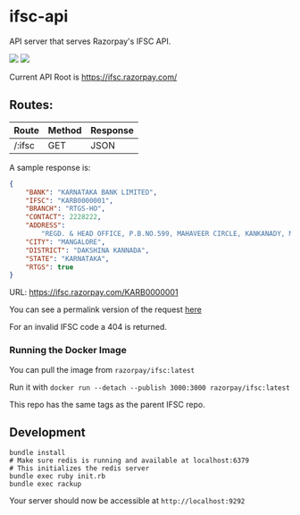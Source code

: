 # ifsc-api

API server that serves Razorpay's IFSC API.

[![](https://images.microbadger.com/badges/image/razorpay/ifsc:1.3.2.svg)](https://microbadger.com/images/razorpay/ifsc:1.3.2) [![](https://images.microbadger.com/badges/version/razorpay/ifsc:1.3.2.svg)](https://microbadger.com/images/razorpay/ifsc:1.3.2)

Current API Root is <https://ifsc.razorpay.com/>

## Routes:

| Route  | Method | Response |
| ------ | ------ | -------- |
| /:ifsc | GET    | JSON     |

A sample response is:

```json
{
    "BANK": "KARNATAKA BANK LIMITED",
    "IFSC": "KARB0000001",
    "BRANCH": "RTGS-HO",
    "CONTACT": 2228222,
    "ADDRESS":
        "REGD. & HEAD OFFICE, P.B.NO.599, MAHAVEER CIRCLE, KANKANADY, MANGALORE - 575002",
    "CITY": "MANGALORE",
    "DISTRICT": "DAKSHINA KANNADA",
    "STATE": "KARNATAKA",
    "RTGS": true
}
```

URL: <https://ifsc.razorpay.com/KARB0000001>

You can see a permalink version of the request [here](http://hurl.eu/hurls/e1d4d8d04d804d72a7506009d19cab583b6549e6/192c7eda180f9537d47e0abe8f7b7c7fa4b419db)

For an invalid IFSC code a 404 is returned.

### Running the Docker Image

You can pull the image from `razorpay/ifsc:latest`

Run it with `docker run --detach --publish 3000:3000 razorpay/ifsc:latest`

This repo has the same tags as the parent IFSC repo.

## Development

```
bundle install
# Make sure redis is running and available at localhost:6379
# This initializes the redis server
bundle exec ruby init.rb
bundle exec rackup
```

Your server should now be accessible at `http://localhost:9292`
